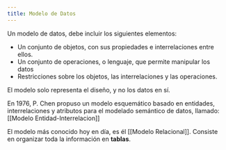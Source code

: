 ```yaml
---
title: Modelo de Datos
---
```


Un modelo de datos, debe incluir los siguientes elementos:

- Un conjunto de objetos, con sus propiedades e interrelaciones entre ellos.
- Un conjunto de operaciones, o lenguaje, que permite manipular los datos
- Restricciones sobre los objetos, las interrelaciones y las operaciones.

El modelo solo representa el diseño, y no los datos en sí.

En 1976, P. Chen propuso un modelo esquemático basado en entidades, interrelaciones y atributos para el modelado semántico de datos, llamado: [[Modelo Entidad-Interrelacion]]

El modelo más conocido hoy en día, es él [[Modelo Relacional]]. Consiste en organizar toda la información en **tablas**.
